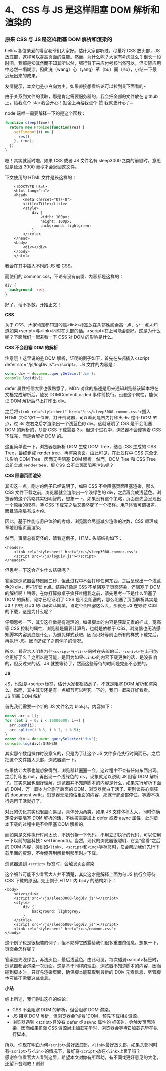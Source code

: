 # 4、 CSS 与 JS 是这样阻塞 DOM 解析和渲染的

### 原来 CSS 与 JS 是这样阻塞 DOM 解析和渲染的 

hello~各位亲爱的看官老爷们大家好。估计大家都听过，尽量将 CSS 放头部，JS 放底部，这样可以提高页面的性能。然而，为什么呢？大家有考虑过么？很长一段时间，我都是知其然而不知其所以然，强行背下来应付考核当然可以，但实际应用中必然一塌糊涂。因此洗（wang）心（yang）革（bu）面（lao），小结一下最近玩出来的成果。

友情提示，本文也是小白向为主，如果直接想看结论可以拉到最下面看的~

由于关系到文件的读取，那是肯定需要服务器的，我会把全部的文件放在 github 上，给我点个 star 我会开心！掘金上再给我点个 赞 我就更开心了~

node 端唯一需要解释一下的是这个函数：

```javascript
function sleep(time) {
  return new Promise(function(res) {
    setTimeout(() => {
      res()
    }, time);
  })
}
```

嗯！其实就延时啦。如果 CSS 或者 JS 文件名有 sleep3000 之类的前缀时，意思就是延迟 3000 毫秒才会返回这文件。

下文使用的 HTML 文件是长这样的：

```markup
    <!DOCTYPE html>
    <html lang="en">
    <head>
        <meta charset="UTF-8">
        <title>Title</title>
        <style>
            div {
                width: 100px;
                height: 100px;
                background: lightgreen;
            }
        </style>
    </head>
    <body>
        <div></div>
    </body>
    </html>
```

我会在其中插入不同的 JS 和 CSS。

而使用的 common.css，不论有没有前缀，内容都是这样的：

```css
div {
  background: red;
}
```

好了，话不多数，开始正文！  
  


**CSS**

关于 CSS，大家肯定都知道的是&lt;link&gt;标签放在头部性能会高一点，少一点人知道如果&lt;script&gt;与&lt;link&gt;同时在头部的话，&lt;script&gt;在上可能会更好。这是为什么呢？下面我们一起来看一下 CSS 对 DOM 的影响是什么。

  
**CSS 不会阻塞 DOM 的解析**

  
注意哦！这里说的是 DOM 解析，证明的例子如下，首先在头部插入&lt;script defer src="/js/logDiv.js"&gt;&lt;/script&gt;，JS 文件的内容是：

```javascript
const div = document.querySelecot('div');
console.log(div);
```

defer 属性相信大家也很熟悉了，MDN 对此的描述是用来通知浏览器该脚本将在文档完成解析后，触发 DOMContentLoaded 事件前执行。设置这个属性，能保证 DOM 解析后马上打印出 div。

之后将`<link rel="stylesheet" href="/css/sleep3000-common.css">`插入 HTML 文件的任一位置，打开浏览器，可以看到是首先打印出 div 这个 DOM 节点，过 3s 左右之后才渲染出一个浅蓝色的 div。这就证明了 CSS 是不会阻塞 DOM 的解析的，尽管 CSS 下载需要 3s，但这个过程中，浏览器不会傻等着 CSS 下载完，而是会解析 DOM 的。

这里简单说一下，浏览器是解析 DOM 生成 DOM Tree，结合 CSS 生成的 CSS Tree，最终组成 render tree，再渲染页面。由此可见，在此过程中 CSS 完全无法影响 DOM Tree，因而无需阻塞 DOM 解析。然而，DOM Tree 和 CSS Tree 会组合成 render tree，那 CSS 会不会页面阻塞渲染呢？

**CSS 阻塞页面渲染**

其实这一点，刚才的例子已经说明了，如果 CSS 不会阻塞页面阻塞渲染，那么 CSS 文件下载之前，浏览器就会渲染出一个浅绿色的 div，之后再变成浅蓝色。浏览器的这个策略其实很明智的，想象一下，如果没有这个策略，页面首先会呈现出一个原始的模样，待 CSS 下载完之后又突然变了一个模样。用户体验可谓极差，而且渲染是有成本的。

因此，基于性能与用户体验的考虑，浏览器会尽量减少渲染的次数，CSS 顺理成章地阻塞页面渲染。

然而，事情总有奇怪的，请看这例子，HTML 头部结构如下：

```markup
<header>
    <link rel="stylesheet" href="/css/sleep3000-common.css">
    <script src="/js/logDiv.js"></script>
</header>
```

但思考一下这会产生什么结果呢？

答案是浏览器会转圈圈三秒，但此过程中不会打印任何东西，之后呈现出一个浅蓝色的 div，再打印出 null。结果好像是 CSS 不单阻塞了页面渲染，还阻塞了 DOM 的解析啊！稍等，在你打算掀桌子疯狂吐槽我之前，请先思考一下是什么阻塞了 DOM 的解析，刚才已经证明了 CSS 是不会阻塞的，那么阻塞了页面解析其实是 JS！但明明 JS 的代码如此简单，肯定不会阻塞这么久，那就是 JS 在等待 CSS 的下载，这是为什么呢？

仔细思考一下，其实这样做是有道理的，如果脚本的内容是获取元素的样式，宽高等 CSS 控制的属性，浏览器是需要计算的，也就是依赖于 CSS。浏览器也无法感知脚本内容到底是什么，为避免样式获取，因而只好等前面所有的样式下载完后，再执行 JS。因而造成了之前例子的情况。

所以，看官大人明白为何`<script>`与`<link>`同时在头部的话，`<script>`在上可能会更好了么？之所以是可能，是因为如果`<link>`的内容下载更快的话，是没影响的，但反过来的话，JS 就要等待了，然而这些等待的时间是完全不必要的。

**JS**

JS，也就是&lt;script&gt;标签，估计大家都很熟悉了，不就是阻塞 DOM 解析和渲染么。然而，其中其实还是有一点细节可以考究一下的，我们一起来好好看看。  
JS 阻塞 DOM 解析

  
首先我们需要一个新的 JS 文件名为 blok.js，内容如下：

```javascript
const arr = [];
for (let i = 0; i < 10000000; i++) {
  arr.push(i);
  arr.splice(i % 3, i % 7, i % 5);
}
const div = document.querySelector('div');
console.log(div);复制代码
```

其实那个数组操作时没意义的，只是为了让这个 JS 文件多花执行时间而已。之后把这个文件插入头部，浏览器跑一下。

结果估计大家也能想象得到，浏览器转圈圈一会，这过程中不会有任何东西出现。之后打印出 null，再出现一个浅绿色的 div。现象就足以说明 JS 阻塞 DOM 解析了。其实原因也很好理解，浏览器并不知道脚本的内容是什么，如果先行解析下面的 DOM，万一脚本内全删了后面的 DOM，浏览器就白干活了。更别谈丧心病狂的 document.write。浏览器无法预估里面的内容，那就干脆全部停住，等脚本执行完再干活就好了。

对此的优化其实也很显而易见，具体分为两类。如果 JS 文件体积太大，同时你确定没必要阻塞 DOM 解析的话，不妨按需要加上 defer 或者 async 属性，此时脚本下载的过程中是不会阻塞 DOM 解析的。

而如果是文件执行时间太长，不妨分拆一下代码，不用立即执行的代码，可以使用一下以前的黑科技：setTimeout\(\)。当然，现代的浏览器很聪明，它会“偷看”之后的 DOM 内容，碰到如`<link>`、`<script>`和`<img>`等标签时，它会帮助我们先行下载里面的资源，不会傻等到解析到那里时才下载。

浏览器遇到 `<script>` 标签时，会触发页面渲染

这个细节可能不少看官大人并不清楚，其实这才是解释上面为何 JS 执行会等待 CSS 下载的原因。先上例子,HTML 内 body 的结构如下：

```markup
<body>
    <div></div>
    <script src="/js/sleep3000-logDiv.js"></script>
    <style>
        div {
            background: lightgrey;
        }
    </style>
    <script src="/js/sleep5000-logDiv.js"></script>
    <link rel="stylesheet" href="/css/common.css">
</body>
```

这个例子也是很极端的例子，但不妨碍它透露给我们很多重要的信息。想象一下，页面会怎样呢？

  
答案是先浅绿色，再浅灰色，最后浅蓝色。由此可见，每次碰到&lt;script&gt;标签时，浏览器都会渲染一次页面。这是基于同样的理由，浏览器不知道脚本的内容，因而碰到脚本时，只好先渲染页面，确保脚本能获取到最新的 DOM 元素信息，尽管脚本可能不需要这些信息。

**小结**

  
综上所述，我们得出这样的结论：

* CSS 不会阻塞 DOM 的解析，但会阻塞 DOM 渲染。
* JS 阻塞 DOM 解析，但浏览器会"偷看"DOM，预先下载相关资源。
* 浏览器遇到 &lt;script&gt;且没有 defer 或 async 属性的 标签时，会触发页面渲染，因而如果前面 CSS 资源尚未加载完毕时，浏览器会等待它加载完毕在执行脚本。

所以，你现在明白为何`<script>`最好放底部，`<link>`最好放头部，如果头部同时有`<script>`与`<link>`的情况下，最好将`<script>`放在`<link>`上面了吗？  
感谢各位看官大人看到这里，希望本文对你有所帮助，有不同或更好意见的大佬，还望不吝赐教！谢谢

